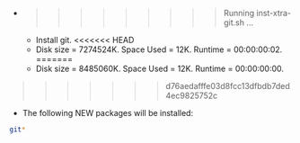 * >>>>>>>>> Running inst-xtra-git.sh ...
  * Install git.
<<<<<<< HEAD
  * Disk size = 7274524K. Space Used = 12K. Runtime = 00:00:00:02.
=======
  * Disk size = 8485060K. Space Used = 12K. Runtime = 00:00:00:00.
>>>>>>> d76aedafffe03d8fcc13dfbdb7ded4ec9825752c
  * The following NEW packages will be installed:
  ```bash
git*
  ```
